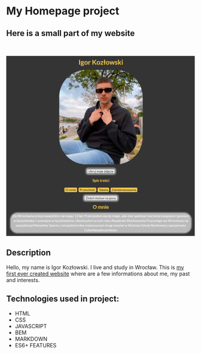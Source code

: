 # **My Homepage project**

## **Here is a small part of my website**

<br>

![My website](https://raw.githubusercontent.com/kozlowskiigor/homepage/main/index2/myWebsiteDemo.png)
## **Description**

Hello, my name is Igor Kozłowski. I live and study in Wrocław. This is [my first ever created website](https://kozlowskiigor.github.io/homepage/homepage.html) where are a few informations about me, my past and interests.

## **Technologies used in project:**
- HTML
- CSS
- JAVASCRIPT
- BEM
- MARKDOWN
- ES6+ FEATURES